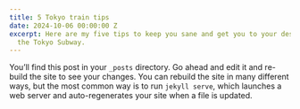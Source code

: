 ```yaml
---
title: 5 Tokyo train tips
date: 2024-10-06 00:00:00 Z
excerpt: Here are my five tips to keep you sane and get you to your destination on
  the Tokyo Subway.
---
```


You’ll find this post in your `_posts` directory. Go ahead and edit it and re-build the site to see your changes. You can rebuild the site in many different ways, but the most common way is to run `jekyll serve`, which launches a web server and auto-regenerates your site when a file is updated.
